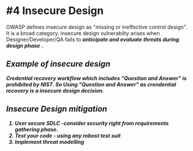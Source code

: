 # #4 Insecure Design

OWASP defines insecure design as "missing or ineffective control design". It is a broad category. 
insecure design vulnerabilty arises when Designer/Developer/QA fails to <b><i> anticipate and evaluate threats <i><b> during design phase       . <br>

## Example of insecure design 

Credential recovery workflow which includes "Question and Answer" is prohibited by NIST. So Using "Question and Answer" as crendential recovery is a insecure design decision.

## Insecure Design mitigation

1. User secure SDLC -consider security right from requirements gathering phase. <br>
2. Test your code - using any robost test suit<br>
3. Implement threat modelling 